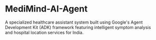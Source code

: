 # MediMind-AI-Agent
A specialized healthcare assistant system built using Google's Agent Development Kit (ADK) framework featuring intelligent symptom analysis and hospital location services for India.
